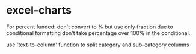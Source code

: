 # excel-charts

For percent funded:  don't convert to % but use only fraction due to conditional formatting don't take percentage over 100% in the conditional.


use 'text-to-column' function to split category and sub-category columns

